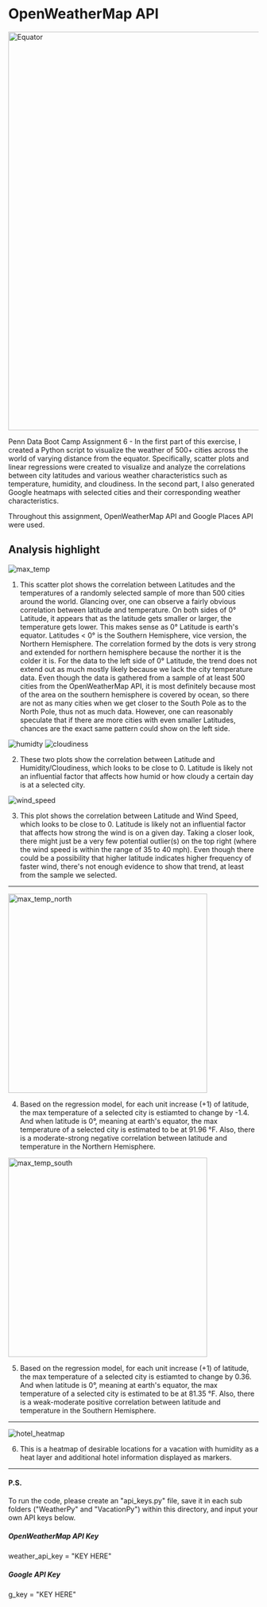 # OpenWeatherMap API

<img src="Instruction_Images/equatorsign.png" alt="Equator" width="800">

Penn Data Boot Camp Assignment 6 - In the first part of this exercise, I created a Python script to visualize the weather of 500+ cities across the world of varying distance from the equator. Specifically, scatter plots and linear regressions were created to visualize and analyze the correlations between city latitudes and various weather characteristics such as temperature, humidity, and cloudiness. In the second part, I also generated Google heatmaps with selected cities and their corresponding weather characteristics.

Throughout this assignment,  OpenWeatherMap API and Google Places API were used.


## Analysis highlight
![max_temp](WeatherPy/output_data/Fig1.png)

1. This scatter plot shows the correlation between Latitudes and the temperatures of a randomly selected sample of more than 500 cities around the world. Glancing over, one can observe a fairly obvious correlation between latitude and temperature. On both sides of 0° Latitude, it appears that as the latitude gets smaller or larger, the temperature gets lower. This makes sense as 0° Latitude is earth's equator. Latitudes < 0° is the Southern Hemisphere, vice version, the Northern Hemisphere. The correlation formed by the dots is very strong and extended for northern hemisphere because the norther it is the colder it is. For the data to the left side of 0° Latitude, the trend does not extend out as much mostly likely because we lack the city temperature data. Even though the data is gathered from a sample of at least 500 cities from the OpenWeatherMap API, it is most definitely because most of the area on the southern hemisphere is covered by ocean, so there are not as many cities when we get closer to the South Pole as to the North Pole, thus not as much data. However, one can reasonably speculate that if there are more cities with even smaller Latitudes, chances are the exact same pattern could show on the left side.

![humidty](WeatherPy/output_data/Fig2.png) ![cloudiness](WeatherPy/output_data/Fig3.png)

2. These two plots show the correlation between Latitude and Humidity/Cloudiness, which looks to be close to 0. Latitude is likely not an influential factor that affects how humid or how cloudy a certain day is at a selected city.

![wind_speed](WeatherPy/output_data/Fig4.png)

3. This plot shows the correlation between Latitude and Wind Speed, which looks to be close to 0. Latitude is likely not an influential factor that affects how strong the wind is on a given day. Taking a closer look, there might just be a very few potential outlier(s) on the top right (where the wind speed is within the range of 35 to 40 mph). Even though there could be a possibility that higher latitude indicates higher frequency of faster wind, there's not enough evidence to show that trend, at least from the sample we selected.

<hr>

<img src="WeatherPy/output_data/lat_vs_max_temp_north.png" alt="max_temp_north" width="400">

4. Based on the regression model, for each unit increase (+1) of latitude, the max temperature of a selected city is estiamted to change by -1.4. And when latitude is 0°, meaning at earth's equator, the max temperature of a selected city is estimated to be at 91.96 °F. Also, there is a moderate-strong negative correlation between latitude and temperature in the Northern Hemisphere.

<img src="WeatherPy/output_data/lat_vs_max_temp_south.png" alt="max_temp_south" width="400">

5. Based on the regression model, for each unit increase (+1) of latitude, the max temperature of a selected city is estiamted to change by 0.36. And when latitude is 0°, meaning at earth's equator, the max temperature of a selected city is estimated to be at 81.35 °F. Also, there is a weak-moderate positive correlation between latitude and temperature in the Southern Hemisphere.

<hr>

![hotel_heatmap](VacationPy/image/hotel_heatmap.png)

6. This is a heatmap of desirable locations for a vacation with humidity as a heat layer and additional hotel information displayed as markers.

<hr>


#### P.S.
To run the code, please create an "api_keys.py" file, save it in each sub folders ("WeatherPy" and "VacationPy") within this directory, and input your own API keys below.

##### OpenWeatherMap API Key
weather_api_key = "KEY HERE"

##### Google API Key
g_key = "KEY HERE"


